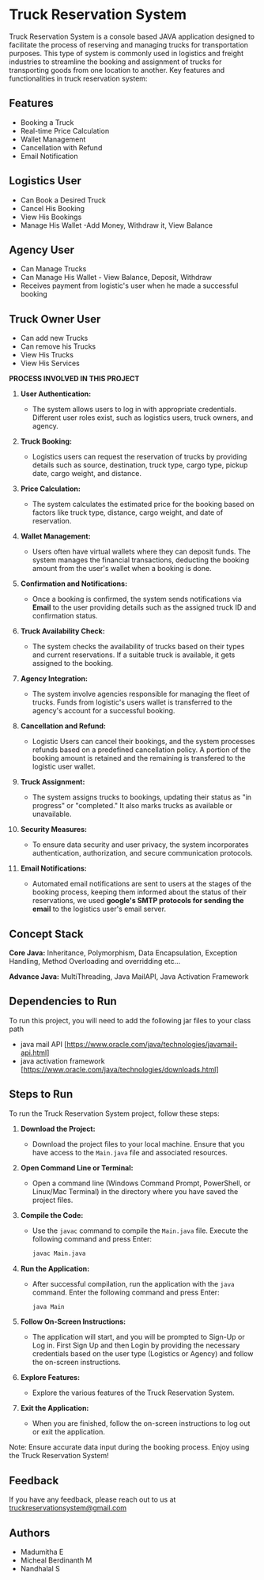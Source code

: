 
# Truck Reservation System

Truck Reservation System is a console based JAVA application designed to facilitate the process of reserving and managing trucks for transportation purposes. This type of system is commonly used in logistics and freight industries to streamline the booking and assignment of trucks for transporting goods from one location to another. Key features and functionalities  in truck reservation system:


## Features

- Booking a Truck
- Real-time Price Calculation
- Wallet Management
- Cancellation with Refund
- Email Notification

## Logistics User

- Can Book a Desired Truck
- Cancel His Booking
- View His Bookings
- Manage His Wallet
   -Add Money, Withdraw it, View Balance
   
## Agency User
- Can Manage Trucks
- Can Manage His Wallet - View Balance, Deposit, Withdraw
- Receives payment from logistic's user when he made a successful booking

## Truck Owner User
- Can add new Trucks
- Can remove his Trucks
- View His Trucks
- View His Services

**PROCESS INVOLVED IN THIS PROJECT**
1. **User Authentication:**
   - The system allows users to log in with appropriate credentials. Different user roles exist, such as logistics users, truck owners, and agency.

2. **Truck Booking:**
   - Logistics users can request the reservation of trucks by providing details such as source, destination, truck type, cargo type, pickup date, cargo weight, and distance.

3. **Price Calculation:**
   - The system calculates the estimated price for the booking based on factors like truck type, distance, cargo weight, and date of reservation.

4. **Wallet Management:**
   - Users often have virtual wallets where they can deposit funds. The system manages the financial transactions, deducting the booking amount from the user's wallet when a booking is done.

5. **Confirmation and Notifications:**
   - Once a booking is confirmed, the system sends notifications via **Email** to the user providing details such as the assigned truck ID and confirmation status.

6. **Truck Availability Check:**
   - The system checks the availability of trucks based on their types and current reservations. If a suitable truck is available, it gets assigned to the booking.

7. **Agency Integration:**
   - The system involve agencies responsible for managing the fleet of trucks. Funds from logistic's users wallet is transferred to the agency's account for a successful booking.

8. **Cancellation and Refund:**
   - Logistic Users can cancel their bookings, and the system processes refunds based on a predefined cancellation policy. A portion of the booking amount is retained and the remaining is transfered to the logistic user wallet.

9. **Truck Assignment:**
   - The system assigns trucks to bookings, updating their status as "in progress" or "completed." It also marks trucks as available or unavailable.



11. **Security Measures:**
    - To ensure data security and user privacy, the system incorporates authentication, authorization, and secure communication protocols.


12. **Email Notifications:**
    - Automated email notifications are sent to users at the stages of the booking process, keeping them informed about the status of their reservations, we used **google's SMTP protocols for sending the email** to the logistics user's email server.

## Concept Stack

**Core Java:** Inheritance, Polymorphism, Data Encapsulation, Exception Handling, Method Overloading and overridding etc...

**Advance Java:** MultiThreading, Java MailAPI, Java Activation Framework


## Dependencies to Run 

To run this project, you will need to add the following jar files to your class path

- java mail API
[https://www.oracle.com/java/technologies/javamail-api.html]
- java activation framework
[https://www.oracle.com/java/technologies/downloads.html]




## Steps to Run


To run the Truck Reservation System project, follow these steps:

1. **Download the Project:**
   - Download the project files to your local machine. Ensure that you have access to the `Main.java` file and associated resources.


3. **Open Command Line or Terminal:**
   - Open a command line (Windows Command Prompt, PowerShell, or Linux/Mac Terminal) in the directory where you have saved the project files.

4. **Compile the Code:**
   - Use the `javac` command to compile the `Main.java` file. Execute the following command and press Enter:
     ```bash
     javac Main.java
     ```

5. **Run the Application:**
   - After successful compilation, run the application with the `java` command. Enter the following command and press Enter:
     ```bash
     java Main
     ```

6. **Follow On-Screen Instructions:**
   - The application will start, and you will be prompted to Sign-Up or Log in. First Sign Up and then Login by providing the necessary credentials based on the user type (Logistics or Agency) and follow the on-screen instructions.

7. **Explore Features:**
   - Explore the various features of the Truck Reservation System.

8. **Exit the Application:**
   - When you are finished, follow the on-screen instructions to log out or exit the application.

Note: Ensure accurate data input during the booking process. Enjoy using the Truck Reservation System!
## Feedback

If you have any feedback, please reach out to us at truckreservationsystem@gmail.com


## Authors

- Madumitha E
- Micheal Berdinanth M
- Nandhalal S

